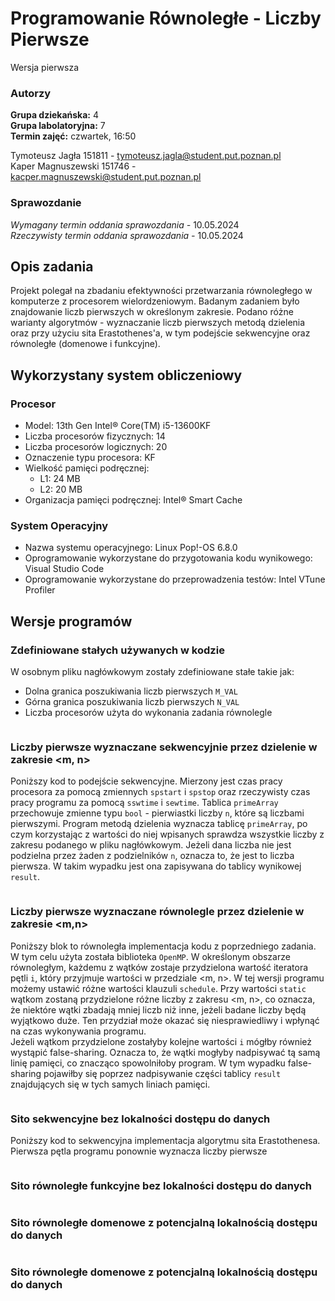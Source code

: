 # Programowanie Równoległe - Liczby Pierwsze

Wersja pierwsza

### Autorzy

**Grupa dziekańska:** 4  
**Grupa labolatoryjna:** 7  
**Termin zajęć:** czwartek, 16:50


Tymoteusz Jagła 151811 - tymoteusz.jagla@student.put.poznan.pl  
Kaper Magnuszewski 151746 - kacper.magnuszewski@student.put.poznan.pl

### Sprawozdanie

_Wymagany termin oddania sprawozdania -_ 10.05.2024  
_Rzeczywisty termin oddania sprawozdania -_ 10.05.2024  

## Opis zadania

Projekt polegał na zbadaniu efektywności przetwarzania równoległego w komputerze z procesorem wielordzeniowym. Badanym zadaniem było znajdowanie liczb pierwszych w określonym zakresie. Podano różne warianty algorytmów - wyznaczanie liczb pierwszych metodą dzielenia oraz przy użyciu sita Erastothenes'a, w tym podejście sekwencyjne oraz równoległe (domenowe i funkcyjne).

## Wykorzystany system obliczeniowy

### Procesor

- Model: 13th Gen Intel® Core(TM) i5-13600KF
- Liczba procesorów fizycznych: 14
- Liczba procesorów logicznych: 20
- Oznaczenie typu procesora: KF
- Wielkość pamięci podręcznej: 
  - L1: 24 MB
  - L2: 20 MB
- Organizacja pamięci podręcznej: Intel® Smart Cache

### System Operacyjny

- Nazwa systemu operacyjnego: Linux Pop!-OS 6.8.0
- Oprogramowanie wykorzystane do przygotowania kodu wynikowego: Visual Studio Code
- Oprogramowanie wykorzystane do przeprowadzenia testów: Intel VTune Profiler

## Wersje programów

### Zdefiniowane stałych używanych w kodzie
W osobnym pliku nagłówkowym zostały zdefiniowane stałe takie jak:
  - Dolna granica poszukiwania liczb pierwszych `M_VAL`
  - Górna granica poszukiwania liczb pierwszych `N_VAL`
  - Liczba procesorów użyta do wykonania zadania równolegle 

```cpp

```


### Liczby pierwsze wyznaczane sekwencyjnie przez dzielenie w zakresie <m, n>
Poniższy kod to podejście sekwencyjne. Mierzony jest czas pracy procesora za pomocą zmiennych `spstart` i `spstop` oraz rzeczywisty czas pracy programu za pomocą `sswtime` i `sewtime`. Tablica `primeArray` przechowuje zmienne typu `bool` - pierwiastki liczby `n`, które są liczbami pierwszymi. Program metodą dzielenia wyznacza tablicę `primeArray`, po czym korzystając z wartości do niej wpisanych sprawdza wszystkie liczby z zakresu podanego w pliku nagłówkowym. Jeżeli dana liczba nie jest podzielna przez żaden z podzielników `n`, oznacza to, że jest to liczba pierwsza. W takim wypadku jest ona zapisywana do tablicy wynikowej `result`.
```cpp

```


### Liczby pierwsze wyznaczane równolegle przez dzielenie w zakresie <m,n>
Poniższy blok to równoległa implementacja kodu z poprzedniego zadania. W tym celu użyta została biblioteka `OpenMP`. W określonym obszarze równoległym, każdemu z wątków zostaje przydzielona wartość iteratora pętli `i`, który przyjmuje wartości w przedziale <m, n>. W tej wersji programu możemy ustawić różne wartości klauzuli `schedule`. Przy wartości `static` wątkom zostaną przydzielone różne liczby z zakresu <m, n>, co oznacza, że niektóre wątki zbadają mniej liczb niż inne, jeżeli badane liczby będą wyjątkowo duże. Ten przydział może okazać się niesprawiedliwy i wpłynąć na czas wykonywania programu.   
Jeżeli wątkom przydzielone zostałyby kolejne wartości `i` mógłby również wystąpić false-sharing. Oznacza to, że wątki mogłyby nadpisywać tą samą linię pamięci, co znacząco spowolniłoby program. W tym wypadku false-sharing pojawiłby się poprzez nadpisywanie części tablicy `result` znajdujących się w tych samych liniach pamięci.
```cpp

```


### Sito sekwencyjne bez lokalności dostępu do danych
Poniższy kod to sekwencyjna implementacja algorytmu sita Erastothenesa. Pierwsza pętla programu ponownie wyznacza liczby pierwsze
```cpp

```


### Sito równoległe funkcyjne bez lokalności dostępu do danych

```cpp

```


### Sito równoległe domenowe z potencjalną lokalnością dostępu do danych

```cpp

```


### Sito równoległe domenowe z potencjalną lokalnością dostępu do danych

```cpp

```
